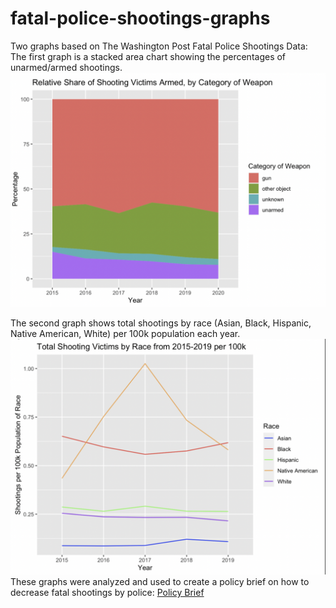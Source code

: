 # fatal-police-shootings-graphs
Two graphs based on The Washington Post Fatal Police Shootings Data:
The first graph is a stacked area chart showing the percentages of unarmed/armed shootings.
![graph1](images/figure1_armed_shootings.png)

The second graph shows total shootings by race (Asian, Black, Hispanic, Native American, White) per 100k population each year.
![graph2](images/figure2_by_race.png)
These graphs were analyzed and used to create a policy brief on how to decrease fatal shootings by police: [Policy Brief](https://docs.google.com/document/d/1xyaM18ys9kLkpEJwMA-H6731c1oD3Mdosuhwp9gs7Kc/edit?usp=sharing)
